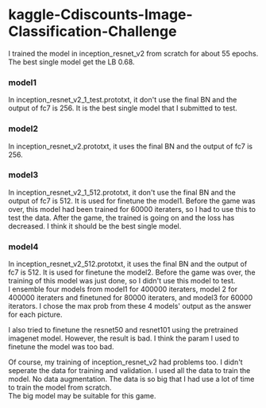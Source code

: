 # kaggle-Cdiscounts-Image-Classification-Challenge

I trained the model in inception_resnet_v2 from scratch for about 55 epochs. The best single model get the LB 0.68.  
  
### model1  
In inception_resnet_v2_1_test.prototxt, it don't use the final BN and the output of fc7 is 256. 
It is the best single model that I submitted to test.  
### model2  
In inception_resnet_v2.prototxt, it uses the final BN and the output of fc7 is 256.  
### model3  
In inception_resnet_v2_1_512.prototxt, it don't use the final BN and the output of fc7 is 512. 
It is used for finetune the model1. 
Before the game was over, this model had been trained for 60000 iteraters, so I had to use this to test the data. 
After the game, the trained is going on and the loss has decreased. I think it should be the best single model.  
### model4  
In inception_resnet_v2_512.prototxt, it uses the final BN and the output of fc7 is 512. 
It is used for finetune the model2. 
Before the game was over, the training of this model was just done, so I didn't use this model to test.  
I ensemble four models from model1 for 400000 iteraters, model 2 for 400000 iteraters and finetuned for 80000 iteraters, 
and model3 for 60000 iterators. I chose the max prob from these 4 models' output as the answer for each picture.
  
I also tried to finetune the resnet50 and resnet101 using the pretrained imagenet model. 
However, the result is bad. I think the param I used to finetune the model was too bad.  

Of course, my training of inception_resnet_v2 had problems too. I didn't seperate the data for training and validation.
I used all the data to train the model. No data augmentation. 
The data is so big that I had use a lot of time to train the model from scratch.  
The big model may be suitable for this game.
